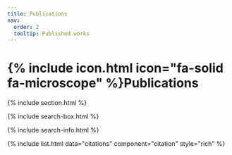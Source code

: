 ```yaml
---
title: Publications
nav:
  order: 2
  tooltip: Published works
---
```


# {% include icon.html icon="fa-solid fa-microscope" %}Publications

{% include section.html %}

{% include search-box.html %}

{% include search-info.html %}

{% include list.html data="citations" component="citation" style="rich" %}
